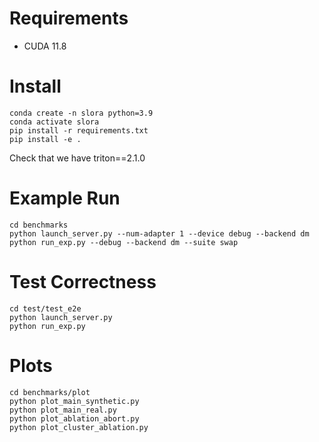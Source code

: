 # Requirements
* CUDA 11.8

# Install
```
conda create -n slora python=3.9
conda activate slora
pip install -r requirements.txt
pip install -e .
```
Check that we have triton==2.1.0

# Example Run
```
cd benchmarks
python launch_server.py --num-adapter 1 --device debug --backend dm
python run_exp.py --debug --backend dm --suite swap
```

# Test Correctness
```
cd test/test_e2e
python launch_server.py
python run_exp.py
```

# Plots
```
cd benchmarks/plot
python plot_main_synthetic.py
python plot_main_real.py
python plot_ablation_abort.py
python plot_cluster_ablation.py
```
